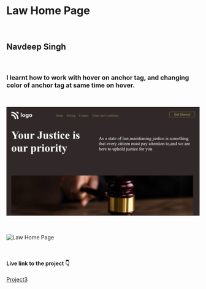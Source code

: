 # Law Home Page

<br>

## Navdeep Singh

<br>

### I learnt how to work with hover on anchor tag, and changing color of anchor tag at same time on hover.

<br>

![Law Home Page](./Law.png)

<br>

![Law Home Page](https://img.shields.io/badge/TIme-1--2%20Hours-brightgreen)

<br>

#### Live link to the project 👇

[Project3](https://navdeep-project3.netlify.app/ "Find the Project live link here")
<br>
